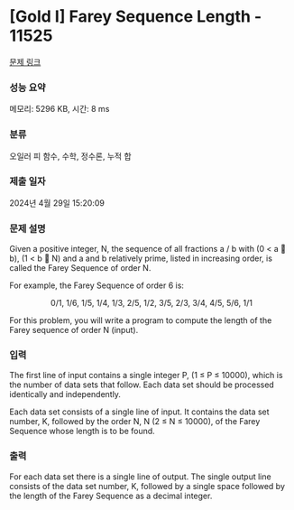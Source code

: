 # [Gold I] Farey Sequence Length - 11525 

[문제 링크](https://www.acmicpc.net/problem/11525) 

### 성능 요약

메모리: 5296 KB, 시간: 8 ms

### 분류

오일러 피 함수, 수학, 정수론, 누적 합

### 제출 일자

2024년 4월 29일 15:20:09

### 문제 설명

<p>Given a positive integer, N, the sequence of all fractions a / b with (0 < a  b), (1 < b  N) and a and b relatively prime, listed in increasing order, is called the Farey Sequence of order N.</p>

<p>For example, the Farey Sequence of order 6 is:</p>

<p style="text-align: center;">0/1, 1/6, 1/5, 1/4, 1/3, 2/5, 1/2, 3/5, 2/3, 3/4, 4/5, 5/6, 1/1</p>

<p>For this problem, you will write a program to compute the length of the Farey sequence of order N (input). </p>

### 입력 

 <p>The first line of input contains a single integer P, (1 ≤ P ≤ 10000), which is the number of data sets that follow. Each data set should be processed identically and independently.</p>

<p>Each data set consists of a single line of input. It contains the data set number, K, followed by the order N, N (2 ≤ N ≤ 10000), of the Farey Sequence whose length is to be found.</p>

### 출력 

 <p>For each data set there is a single line of output. The single output line consists of the data set number, K, followed by a single space followed by the length of the Farey Sequence as a decimal integer.</p>

